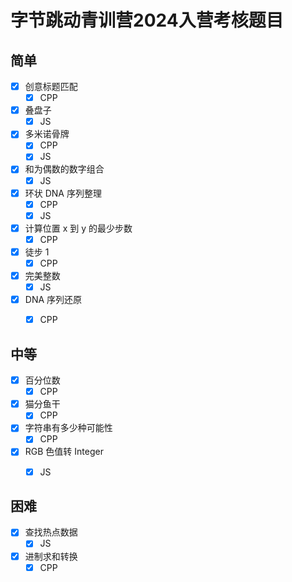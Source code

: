 # 字节跳动青训营2024入营考核题目

## 简单

- [x] 创意标题匹配
  - [x] CPP
- [x] 叠盘子
  - [x] JS

- [x] 多米诺骨牌
  - [x] CPP
  - [x] JS
- [x] 和为偶数的数字组合
  - [x] JS
- [x] 环状 DNA 序列整理
  - [x] CPP
  - [x] JS
- [x] 计算位置 x 到 y 的最少步数
  - [x] CPP
- [x] 徒步 1
  - [x] CPP
- [x] 完美整数
  - [x] JS
- [x] DNA 序列还原
  - [x] CPP



## 中等

- [x] 百分位数
  - [x] CPP
- [x] 猫分鱼干
  - [x] CPP
- [x] 字符串有多少种可能性
  - [x] CPP
- [x] RGB 色值转 Integer
  - [x] JS



## 困难

- [x] 查找热点数据
  - [x] JS
- [x] 进制求和转换
  - [x] CPP